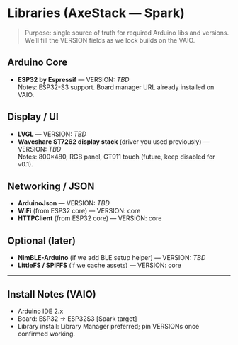 # Libraries (AxeStack — Spark)

> Purpose: single source of truth for required Arduino libs and versions.
> We’ll fill the VERSION fields as we lock builds on the VAIO.

## Arduino Core
- **ESP32 by Espressif** — VERSION: _TBD_  
  Notes: ESP32-S3 support. Board manager URL already installed on VAIO.

## Display / UI
- **LVGL** — VERSION: _TBD_  
- **Waveshare ST7262 display stack** (driver you used previously) — VERSION: _TBD_  
  Notes: 800×480, RGB panel, GT911 touch (future, keep disabled for v0.1).

## Networking / JSON
- **ArduinoJson** — VERSION: _TBD_  
- **WiFi** (from ESP32 core) — VERSION: core  
- **HTTPClient** (from ESP32 core) — VERSION: core

## Optional (later)
- **NimBLE-Arduino** (if we add BLE setup helper) — VERSION: _TBD_
- **LittleFS / SPIFFS** (if we cache assets) — VERSION: core

---

## Install Notes (VAIO)
- Arduino IDE 2.x
- Board: ESP32 → ESP32S3 [Spark target]
- Library install: Library Manager preferred; pin VERSIONs once confirmed working.

